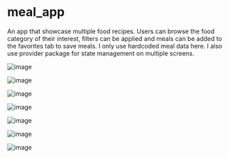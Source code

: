 # meal_app

An app that showcase multiple food recipes. Users can browse the food category of their interest, filters can be applied and meals can be added to the favorites tab to save meals.
I only use hardcoded meal data here. I also use provider package for state management on multiple screens.

![image](https://github.com/WinterAssassin/meal_app/assets/113152586/eca97c41-20d8-4dbd-8a03-99aadc881de1)

![image](https://github.com/WinterAssassin/meal_app/assets/113152586/f5756e62-1c30-4231-881d-db745eb78bc7)

![image](https://github.com/WinterAssassin/meal_app/assets/113152586/08acd832-62fa-4fe1-b397-c5a9384e49a3)

![image](https://github.com/WinterAssassin/meal_app/assets/113152586/cbc5b7e7-1d9e-4e2a-9e06-8ace0fc9d91a)

![image](https://github.com/WinterAssassin/meal_app/assets/113152586/b6af821f-8ee7-46a8-8b86-ac70f7273a44)

![image](https://github.com/WinterAssassin/meal_app/assets/113152586/172bbc12-2750-4747-b5e9-e8f961c071de)

![image](https://github.com/WinterAssassin/meal_app/assets/113152586/60e5b702-837f-45d5-bd80-cf5c742b3aa0)
